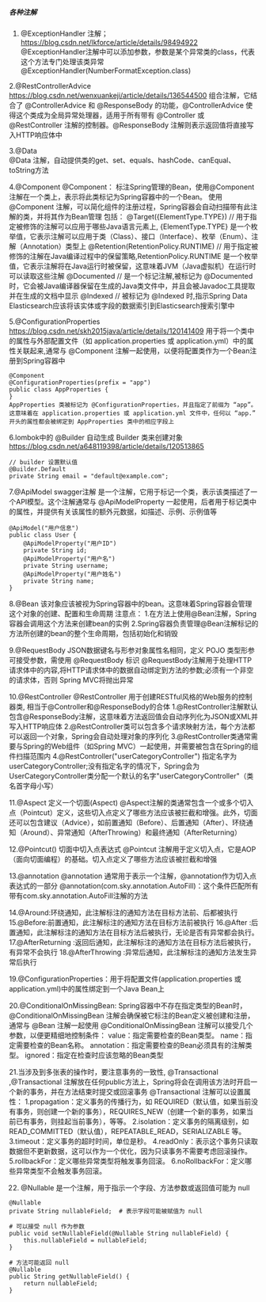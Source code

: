 ##### 各种注解
1. @ExceptionHandler 注解；https://blog.csdn.net/lkforce/article/details/98494922
   @ExceptionHandler注解中可以添加参数，参数是某个异常类的class，代表这个方法专门处理该类异常
   @ExceptionHandler(NumberFormatException.class)

2.@RestControllerAdvice  https://blog.csdn.net/wenxuankeji/article/details/136544500
组合注解，它结合了 @ControllerAdvice 和 @ResponseBody 的功能，@ControllerAdvice 使得这个类成为全局异常处理器，适用于所有带有 @Controller 或 @RestController 注解的控制器。@ResponseBody 注解则表示返回值将直接写入HTTP响应体中

3.@Data   
@Data 注解，自动提供类的get、set、equals、hashCode、canEqual、toString方法

4.@Component
@Component： 标注Spring管理的Bean，使用@Component注解在一个类上，表示将此类标记为Spring容器中的一个Bean。
使用 @Component 注解，可以简化组件的注册过程，Spring容器会自动扫描带有此注解的类，并将其作为Bean管理
包括：
@Target({ElementType.TYPE}) // 用于指定被修饰的注解可以应用于哪些Java语言元素上, {ElementType.TYPE} 是一个枚举值，它表示注解可以应用于类（Class）、接口（Interface）、枚举（Enum）、注解（Annotation）类型上
@Retention(RetentionPolicy.RUNTIME) // 用于指定被修饰的注解在Java编译过程中的保留策略,RetentionPolicy.RUNTIME 是一个枚举值，它表示注解将在Java运行时被保留，这意味着JVM（Java虚拟机）在运行时可以读取这些注解
@Documented // 是一个标记注解,被标记为 @Documented 时，它会被Java编译器保留在生成的Java类文件中，并且会被Javadoc工具提取并在生成的文档中显示
@Indexed    // 被标记为 @Indexed 时,指示Spring Data Elasticsearch应该将该实体或字段的数据索引到Elasticsearch搜索引擎中

5.@ConfigurationProperties  https://blog.csdn.net/skh2015java/article/details/120141409
用于将一个类中的属性与外部配置文件（如 application.properties 或 application.yml）中的属性关联起来,通常与 @Component 注解一起使用，以便将配置类作为一个Bean注册到Spring容器中
```
@Component
@ConfigurationProperties(prefix = "app")
public class AppProperties {
}
AppProperties 类被标记为 @ConfigurationProperties，并且指定了前缀为 “app”。这意味着在 application.properties 或 application.yml 文件中，任何以 “app.” 开头的属性都会被绑定到 AppProperties 类中的相应字段上
```

6.lombok中的 @Builder 自动生成 Builder 类来创建对象 https://blog.csdn.net/a648119398/article/details/120513865
```
// builder 设置默认值
@Builder.Default
private String email = "default@example.com";
```

7.@ApiModel swagger注解
是一个注解，它用于标记一个类，表示该类描述了一个API模型。这个注解通常与 @ApiModelProperty 一起使用，后者用于标记类中的属性，并提供有关该属性的额外元数据，如描述、示例、示例值等
```
@ApiModel("用户信息")
public class User {
    @ApiModelProperty("用户ID")
    private String id;
    @ApiModelProperty("用户名")
    private String username;
    @ApiModelProperty("用户姓名")
    private String name;
}
```

8.@Bean
该对象应该被视为Spring容器中的bean。这意味着Spring容器会管理这个对象的创建、配置和生命周期
注意点：
1.在方法上使用@Bean注解，Spring容器会调用这个方法来创建bean的实例
2.Spring容器负责管理@Bean注解标记的方法所创建的bean的整个生命周期，包括初始化和销毁


9.@RequestBody
JSON数据键名与形参对象属性名相同，定义 POJO 类型形参可接受参数，需使用 @RequestBody 标识
@RequestBody注解用于处理HTTP请求体中的内容,将HTTP请求体中的数据自动绑定到方法的参数;必须有一个非空的请求体，否则 Spring MVC将抛出异常

10.@RestController
@RestController 用于创建RESTful风格的Web服务的控制器类, 相当于@Controller和@ResponseBody的合体
1.@RestController注解默认包含@ResponseBody注解，这意味着方法返回值会自动序列化为JSON或XML并写入HTTP响应体
2.@RestController类可以包含多个请求映射方法，每个方法都可以返回一个对象，Spring会自动处理对象的序列化
3.@RestController类通常需要与Spring的Web组件（如Spring MVC）一起使用，并需要被包含在Spring的组件扫描范围内
4.@RestController("userCategoryController") 指定名字为 userCategoryController;没有指定名字的情况下，Spring会为UserCategoryController类分配一个默认的名字"userCategoryController"（类名首字母小写）

11.@Aspect  定义一个切面(Aspect)
@Aspect注解的类通常包含一个或多个切入点（Pointcut）定义，这些切入点定义了哪些方法应该被拦截和增强。此外，切面还可以包含建议（Advice），如前置通知（Before）、后置通知（After）、环绕通知（Around）、异常通知（AfterThrowing）和最终通知（AfterReturning）

12.@Pointcut() 切面中切入点表达式
@Pointcut 注解用于定义切入点，它是AOP（面向切面编程）的基础。切入点定义了哪些方法应该被拦截和增强

13.@annotation  @annotation 通常用于表示一个注解，@annotation作为切入点表达式的一部分
@annotation(com.sky.annotation.AutoFill)：这个条件匹配所有带有com.sky.annotation.AutoFill注解的方法

14.@Around:环绕通知，此注解标注的通知方法在目标方法前、后都被执行
15.@Before:前置通知，此注解标注的通知方法在目标方法前被执行
16.@After :后置通知，此注解标注的通知方法在目标方法后被执行，无论是否有异常都会执行。
17.@AfterReturning :返回后通知，此注解标注的通知方法在目标方法后被执行，有异常不会执行
18.@AfterThrowing :异常后通知，此注解标注的通知方法发生异常后执行

19.@ConfigurationProperties：用于将配置文件(application.properties 或 application.yml)中的属性绑定到一个Java Bean上

20.@ConditionalOnMissingBean: Spring容器中不存在指定类型的Bean时，@ConditionalOnMissingBean 注解会确保被它标注的Bean定义被创建和注册， 通常与 @Bean 注解一起使用
@ConditionalOnMissingBean 注解可以接受几个参数，以便更精细地控制条件：
value：指定需要检查的Bean类型。
name：指定需要检查的Bean名称。
annotation：指定需要检查的Bean必须具有的注解类型。
ignored：指定在检查时应该忽略的Bean类型

21.当涉及到多张表的操作时，要注意事务的一致性, @Transactional ,@Transactional 注解放在任何public方法上，Spring将会在调用该方法时开启一个新的事务，并在方法结束时提交或回滚事务
@Transactional 注解可以设置属性：
1.propagation：定义事务的传播行为，如 REQUIRED（默认值，如果当前没有事务，则创建一个新的事务），REQUIRES_NEW（创建一个新的事务，如果当前已有事务，则挂起当前事务），等等。
2.isolation：定义事务的隔离级别，如 READ_COMMITTED（默认值），REPEATABLE_READ，SERIALIZABLE 等。
3.timeout：定义事务的超时时间，单位是秒。
4.readOnly：表示这个事务只读取数据但不更新数据，这可以作为一个优化，因为只读事务不需要考虑回滚操作。
5.rollbackFor：定义哪些异常类型将触发事务回滚。
6.noRollbackFor：定义哪些异常类型不会触发事务回滚。

22. @Nullable 是一个注解，用于指示一个字段、方法参数或返回值可能为 null
```
@Nullable
private String nullableField;  # 表示字段可能被赋值为 null
```
```
# 可以接受 null 作为参数
public void setNullableField(@Nullable String nullableField) {
    this.nullableField = nullableField;
}
```
```
# 方法可能返回 null
@Nullable
public String getNullableField() {
    return nullableField;
}
```